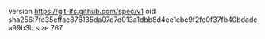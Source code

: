 version https://git-lfs.github.com/spec/v1
oid sha256:7fe35cffac876135da07d7d013a1dbb8d4ee1cbc9f2fe0f37fb40bdadca99b3b
size 767
